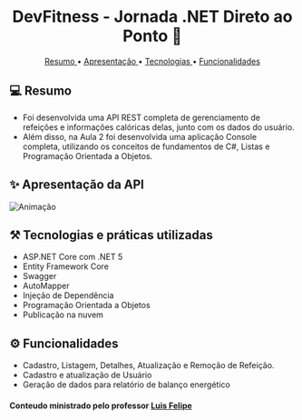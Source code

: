 <h1 align="center"> DevFitness - Jornada .NET Direto ao Ponto 🚀 </h1>
<p align="center">
 <a href="#--resumo-"> Resumo </a> •
 <a href="#--apresentação-da-api-"> Apresentação </a> •
  <a href="#-️-tecnologias-e-práticas-utilizadas-"> Tecnologias </a> •
  <a href="#--funcionalidades-"> Funcionalidades </a>  
</p>


<h2> 💻 Resumo </h2>

- Foi desenvolvida uma API REST completa de gerenciamento de refeições e informações calóricas delas, junto com os dados do usuário.  
- Além disso, na Aula 2 foi desenvolvida uma aplicação Console completa, utilizando os conceitos de fundamentos de C#, Listas e Programação Orientada a Objetos.

<h2> ✨ Apresentação da API </h2>

![Animação](https://user-images.githubusercontent.com/50780211/121181933-ecb5e700-c838-11eb-96de-b436c9eb8d13.gif)

<h2> ⚒️ Tecnologias e práticas utilizadas </h2>

- ASP.NET Core com .NET 5
- Entity Framework Core
- Swagger
- AutoMapper
- Injeção de Dependência
- Programação Orientada a Objetos
- Publicação na nuvem

<h2> ⚙ Funcionalidades </h2>

- Cadastro, Listagem, Detalhes, Atualização e Remoção de Refeição.
- Cadastro e atualização de Usuário
- Geração de dados para relatório de balanço energético

<h4> Conteudo ministrado pelo professor <a href="https://github.com/luisdeol" target="_blank">Luis Felipe</a></h4>
